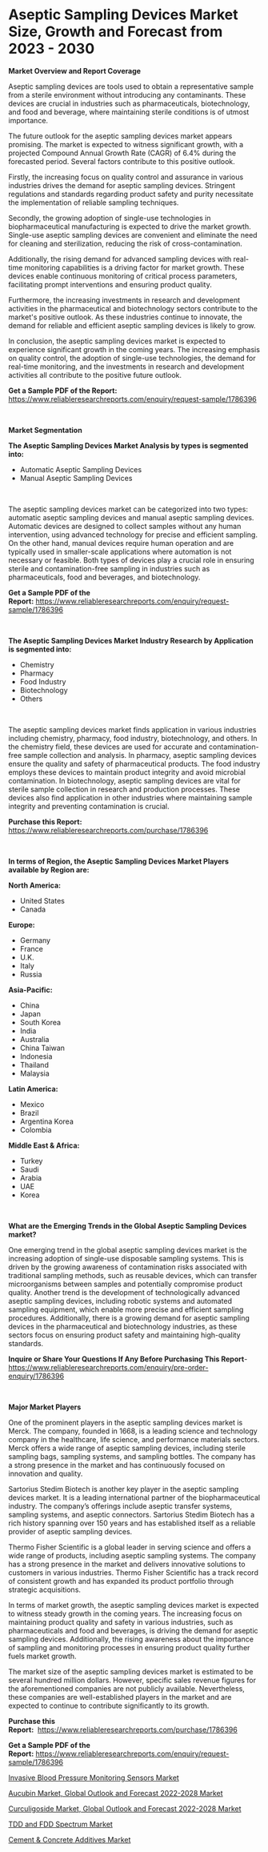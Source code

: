 <p><h1>Aseptic Sampling Devices Market Size, Growth and Forecast from 2023 - 2030</h1></p><p><strong>Market Overview and Report Coverage</strong></p>
<p><p>Aseptic sampling devices are tools used to obtain a representative sample from a sterile environment without introducing any contaminants. These devices are crucial in industries such as pharmaceuticals, biotechnology, and food and beverage, where maintaining sterile conditions is of utmost importance.</p><p>The future outlook for the aseptic sampling devices market appears promising. The market is expected to witness significant growth, with a projected Compound Annual Growth Rate (CAGR) of 6.4% during the forecasted period. Several factors contribute to this positive outlook.</p><p>Firstly, the increasing focus on quality control and assurance in various industries drives the demand for aseptic sampling devices. Stringent regulations and standards regarding product safety and purity necessitate the implementation of reliable sampling techniques.</p><p>Secondly, the growing adoption of single-use technologies in biopharmaceutical manufacturing is expected to drive the market growth. Single-use aseptic sampling devices are convenient and eliminate the need for cleaning and sterilization, reducing the risk of cross-contamination.</p><p>Additionally, the rising demand for advanced sampling devices with real-time monitoring capabilities is a driving factor for market growth. These devices enable continuous monitoring of critical process parameters, facilitating prompt interventions and ensuring product quality.</p><p>Furthermore, the increasing investments in research and development activities in the pharmaceutical and biotechnology sectors contribute to the market's positive outlook. As these industries continue to innovate, the demand for reliable and efficient aseptic sampling devices is likely to grow.</p><p>In conclusion, the aseptic sampling devices market is expected to experience significant growth in the coming years. The increasing emphasis on quality control, the adoption of single-use technologies, the demand for real-time monitoring, and the investments in research and development activities all contribute to the positive future outlook.</p></p>
<p><strong>Get a Sample PDF of the Report:</strong> <a href="https://www.reliableresearchreports.com/enquiry/request-sample/1786396">https://www.reliableresearchreports.com/enquiry/request-sample/1786396</a></p>
<p>&nbsp;</p>
<p><strong>Market Segmentation</strong></p>
<p><strong>The Aseptic Sampling Devices Market Analysis by types is segmented into:</strong></p>
<p><ul><li>Automatic Aseptic Sampling Devices</li><li>Manual Aseptic Sampling Devices</li></ul></p>
<p>&nbsp;</p>
<p><p>The aseptic sampling devices market can be categorized into two types: automatic aseptic sampling devices and manual aseptic sampling devices. Automatic devices are designed to collect samples without any human intervention, using advanced technology for precise and efficient sampling. On the other hand, manual devices require human operation and are typically used in smaller-scale applications where automation is not necessary or feasible. Both types of devices play a crucial role in ensuring sterile and contamination-free sampling in industries such as pharmaceuticals, food and beverages, and biotechnology.</p></p>
<p><strong>Get a Sample PDF of the Report:</strong>&nbsp;<a href="https://www.reliableresearchreports.com/enquiry/request-sample/1786396">https://www.reliableresearchreports.com/enquiry/request-sample/1786396</a></p>
<p>&nbsp;</p>
<p><strong>The Aseptic Sampling Devices Market Industry Research by Application is segmented into:</strong></p>
<p><ul><li>Chemistry</li><li>Pharmacy</li><li>Food Industry</li><li>Biotechnology</li><li>Others</li></ul></p>
<p>&nbsp;</p>
<p><p>The aseptic sampling devices market finds application in various industries including chemistry, pharmacy, food industry, biotechnology, and others. In the chemistry field, these devices are used for accurate and contamination-free sample collection and analysis. In pharmacy, aseptic sampling devices ensure the quality and safety of pharmaceutical products. The food industry employs these devices to maintain product integrity and avoid microbial contamination. In biotechnology, aseptic sampling devices are vital for sterile sample collection in research and production processes. These devices also find application in other industries where maintaining sample integrity and preventing contamination is crucial.</p></p>
<p><strong>Purchase this Report:</strong>&nbsp; <a href="https://www.reliableresearchreports.com/purchase/1786396">https://www.reliableresearchreports.com/purchase/1786396</a></p>
<p>&nbsp;</p>
<p><strong>In terms of Region, the Aseptic Sampling Devices Market Players available by Region are:</strong></p>
<p>
    <p> <strong> North America: </strong>
        <ul>
            <li>United States</li>
            <li>Canada</li>
        </ul>
        </p> 
    <p> <strong> Europe: </strong>
        <ul>
            <li>Germany</li>
            <li>France</li>
            <li>U.K.</li>
            <li>Italy</li>
            <li>Russia</li>
        </ul>
        </p> 
    <p> <strong> Asia-Pacific: </strong>
        <ul>
            <li>China</li>
            <li>Japan</li>
            <li>South Korea</li>
            <li>India</li>
            <li>Australia</li>
            <li>China Taiwan</li>
            <li>Indonesia</li>
            <li>Thailand</li>
            <li>Malaysia</li>
        </ul>
        </p> 
    <p> <strong> Latin America: </strong>
        <ul>
            <li>Mexico</li>
            <li>Brazil</li>
            <li>Argentina Korea</li>
            <li>Colombia</li>
        </ul>
        </p> 
    <p> <strong> Middle East & Africa: </strong>
        <ul>
            <li>Turkey</li>
            <li>Saudi</li>
            <li>Arabia</li>
            <li>UAE</li>
            <li>Korea</li>
        </ul>
    </p>
    </p>
<p>&nbsp;</p>
<p><strong>What are the Emerging Trends in the Global Aseptic Sampling Devices market?</strong></p>
<p><p>One emerging trend in the global aseptic sampling devices market is the increasing adoption of single-use disposable sampling systems. This is driven by the growing awareness of contamination risks associated with traditional sampling methods, such as reusable devices, which can transfer microorganisms between samples and potentially compromise product quality. Another trend is the development of technologically advanced aseptic sampling devices, including robotic systems and automated sampling equipment, which enable more precise and efficient sampling procedures. Additionally, there is a growing demand for aseptic sampling devices in the pharmaceutical and biotechnology industries, as these sectors focus on ensuring product safety and maintaining high-quality standards.</p></p>
<p><strong>Inquire or Share Your Questions If Any Before Purchasing This Report</strong>- <a href="https://www.reliableresearchreports.com/enquiry/pre-order-enquiry/1786396">https://www.reliableresearchreports.com/enquiry/pre-order-enquiry/1786396</a></p>
<p>&nbsp;</p>
<p><strong>Major Market Players</strong></p>
<p><p>One of the prominent players in the aseptic sampling devices market is Merck. The company, founded in 1668, is a leading science and technology company in the healthcare, life science, and performance materials sectors. Merck offers a wide range of aseptic sampling devices, including sterile sampling bags, sampling systems, and sampling bottles. The company has a strong presence in the market and has continuously focused on innovation and quality.</p><p>Sartorius Stedim Biotech is another key player in the aseptic sampling devices market. It is a leading international partner of the biopharmaceutical industry. The company’s offerings include aseptic transfer systems, sampling systems, and aseptic connectors. Sartorius Stedim Biotech has a rich history spanning over 150 years and has established itself as a reliable provider of aseptic sampling devices.</p><p>Thermo Fisher Scientific is a global leader in serving science and offers a wide range of products, including aseptic sampling systems. The company has a strong presence in the market and delivers innovative solutions to customers in various industries. Thermo Fisher Scientific has a track record of consistent growth and has expanded its product portfolio through strategic acquisitions.</p><p>In terms of market growth, the aseptic sampling devices market is expected to witness steady growth in the coming years. The increasing focus on maintaining product quality and safety in various industries, such as pharmaceuticals and food and beverages, is driving the demand for aseptic sampling devices. Additionally, the rising awareness about the importance of sampling and monitoring processes in ensuring product quality further fuels market growth.</p><p>The market size of the aseptic sampling devices market is estimated to be several hundred million dollars. However, specific sales revenue figures for the aforementioned companies are not publicly available. Nevertheless, these companies are well-established players in the market and are expected to continue to contribute significantly to its growth.</p></p>
<p><strong>Purchase this Report:</strong>&nbsp;&nbsp;<a href="https://www.reliableresearchreports.com/purchase/1786396">https://www.reliableresearchreports.com/purchase/1786396</a></p>
<p></p>
<p><strong>Get a Sample PDF of the Report:</strong>&nbsp;<a href="https://www.reliableresearchreports.com/enquiry/request-sample/1786396">https://www.reliableresearchreports.com/enquiry/request-sample/1786396</a></p>
<p><p><a href="https://github.com/merzlyukov93/Market-Research-Report-List-1/blob/main/invasive-blood-pressure-monitoring-sensors-market.md">Invasive Blood Pressure Monitoring Sensors Market</a></p><p><a href="https://medium.com/@lylaberge1964/aucubin-market-global-outlook-and-forecast-2022-2028-market-furnishes-information-on-market-share-9985a6357e14">Aucubin Market, Global Outlook and Forecast 2022-2028 Market</a></p><p><a href="https://medium.com/@jacesipes1996/curculigoside-market-global-outlook-and-forecast-2022-2028-market-comprehensive-assessment-by-4f9b0e20bffc">Curculigoside Market, Global Outlook and Forecast 2022-2028 Market</a></p><p><a href="https://github.com/melchekhinf/Market-Research-Report-List-1/blob/main/tdd-and-fdd-spectrum-market.md">TDD and FDD Spectrum Market</a></p><p><a href="https://www.linkedin.com/pulse/cement-amp-concrete-additives-market-size-growth-forecast/">Cement & Concrete Additives Market</a></p></p>